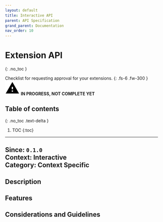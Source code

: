 ```yaml
---
layout: default
title: Interactive API
parent: API Specification
grand_parent: Documentation
nav_order: 10
---
```


# Extension API
{: .no_toc }

Checklist for requesting approval for your extensions.
{: .fs-6 .fw-300 }
![](/assets/images/warning-24px.svg) **️IN PROGRESS, NOT COMPLETE YET**

## Table of contents
{: .no_toc .text-delta }

1. TOC
{:toc}

---

**Since**: `0.1.0`  
**Context**: Interactive  
**Category**: Context Specific  
---
## Description

## Features

## Considerations and Guidelines